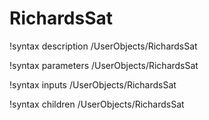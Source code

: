 <!-- MOOSE Documentation Stub: Remove this when content is added. -->

# RichardsSat

!syntax description /UserObjects/RichardsSat

!syntax parameters /UserObjects/RichardsSat

!syntax inputs /UserObjects/RichardsSat

!syntax children /UserObjects/RichardsSat
